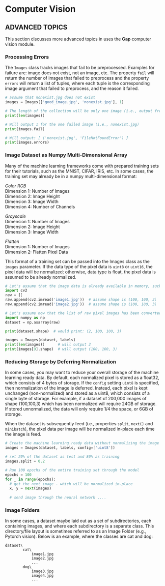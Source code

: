 # Computer Vision

## ADVANCED TOPICS

This section discusses more advanced topics in uses the **Gap** computer vision module.

### Processing Errors

The `Images` class tracks images that fail to be preprocessed. Examples for failure are: image does not exist, not an image, etc. The property `fail` will return the number of images that failed to preprocess and the property `errors` will return a list of tuples, where each tuple is the corresponding image argument that failed to preprocess, and the reason it failed.

```python
# assume that nonexist.jpg does not exist
images = Images(['good_image.jpg', 'nonexist.jpg'], 1)

# The length of the collection will be only one image (i.e., output from print is 1)
print(len(images))

# Will output 1 for the one failed image (i.e., nonexist.jpg)
print(images.fail)

# Will output: [ ('nonexist.jpg', 'FileNotFoundError') ]
print(images.errors)
```

### Image Dataset as Numpy Multi-Dimensional Array

Many of the machine learning frameworks come with prepared training sets for their tutorials, such as the MNIST, CIFAR, IRIS, etc. In some cases, the training set may already be in a numpy multi-dimensional format:

  *Color RGB*  
  Dimension 1: Number of Images  
  Dimension 2: Image Height  
  Dimension 3: Image Width  
  Dimension 4: Number of Channels  
  
  *Grayscale*  
  Dimension 1: Number of Images  
  Dimension 2: Image Height  
  Dimension 3: Image Width  
  
  *Flatten*  
  Dimension 1: Number of Images  
  Dimension 2: Flatten Pixel Data  
  
This format of a training set can be passed into the Images class as the `images` parameter. If the data type of the pixel data is `uint8` or `uint16`, the pixel data will be normalized; otherwise, data type is float, the pixel data is assumed to be already normalized.

```python
# Let's assume that the image data is already available in memory, such as being read in from file by openCV
import cv2
raw = []
raw.append(cv2.imread('image1.jpg'))  # assume shape is (100, 100, 3)
raw.append(cv2.imread('image2.jpg'))  # assume shape is (100, 100, 3)

# Let's assume now that the list of raw pixel images has been converted to a multi-dimensional numpy array
import numpy as np
dataset = np.asarray(raw)

print(dataset.shape)  # would print: (2, 100, 100, 3)

images = Images(dataset, labels)
print(len(images))      # will output 2
print(images[0].shape)  # will output (100, 100, 3)
```

### Reducing Storage by Deferring Normalization

In some cases, you may want to reduce your overall storage of the machine learning ready data. By default, each normalized pixel is stored as a float32, which consists of 4 bytes of storage. If the `config` setting `uint8` is specified, then normalization of the image is deferred. Instead, each pixel is kept unchanged (non-normalized) and stored as a uint8, which consists of a single byte of storage. For example, if a dataset of 200,000 images of shape (100,100,3) which has been normalized will require 24GB of storage. If stored unnormalized, the data will only require 1/4 the space, or 6GB of storage.

When the dataset is subsequently feed (i.e., properties `split`, `next()` and `minibatch`), the pixel data per image will be normalized in-place each time the image is feed.

```python
# Create the machine learning ready data without normalizing the image data
images = Images(dataset, labels, config=['uint8'])

# set 20% of the dataset as test and 80% as training
images.split = 0.2

# Run 100 epochs of the entire training set through the model
epochs = 100
for _ in range(epochs):
  # get the next image - which will be normalized in-place
  x, y = next(images)
  
  # send image through the neural network ....
```

### Image Folders

In some cases, a dataset maybe laid out as a set of subdirectories, each containing images, and where each subdirectory is a separate class. This directory/file layout is sometimes referred to as an Image Folder (e.g., Pytorch vision). Below is an example, where the classes are cat and dog:

```
dataset\
        cat\
            image1.jpg
            image2.jpg
            ...
        dog\
            image3.jpg
            image4.jpg
            ...
```
